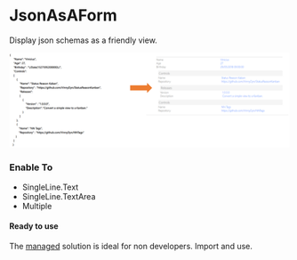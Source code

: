 # JsonAsAForm

Display json schemas as a friendly view.

![alt text](https://github.com/VinnyDyn/JsonAsAForm/blob/master/images/demo-jsonasaform.png)

### Enable To
- SingleLine.Text
- SingleLine.TextArea
- Multiple

#### Ready to use
The [managed](https://github.com/VinnyDyn/StatusReasonKanban/releases/tag/1.8.4.1) solution is ideal for non developers. Import and use.

